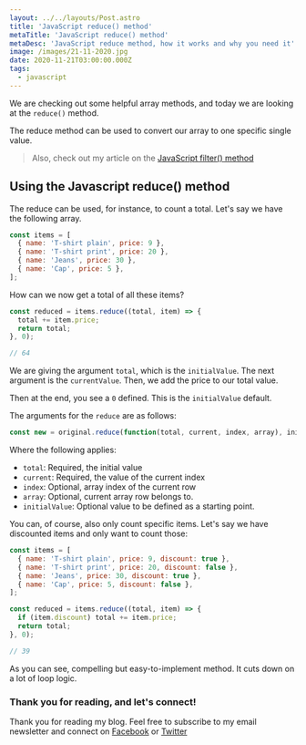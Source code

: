 ```yaml
---
layout: ../../layouts/Post.astro
title: 'JavaScript reduce() method'
metaTitle: 'JavaScript reduce() method'
metaDesc: 'JavaScript reduce method, how it works and why you need it'
image: /images/21-11-2020.jpg
date: 2020-11-21T03:00:00.000Z
tags:
  - javascript
---
```


We are checking out some helpful array methods, and today we are looking at the `reduce()` method.

The reduce method can be used to convert our array to one specific single value.

> Also, check out my article on the [JavaScript filter() method](https://daily-dev-tips.com/posts/javascript-filter-method/)

## Using the Javascript reduce() method

The reduce can be used, for instance, to count a total. Let's say we have the following array.

```js
const items = [
  { name: 'T-shirt plain', price: 9 },
  { name: 'T-shirt print', price: 20 },
  { name: 'Jeans', price: 30 },
  { name: 'Cap', price: 5 },
];
```

How can we now get a total of all these items?

```js
const reduced = items.reduce((total, item) => {
  total += item.price;
  return total;
}, 0);

// 64
```

We are giving the argument `total`, which is the `initialValue`. The next argument is the `currentValue`. Then, we add the price to our total value.

Then at the end, you see a `0` defined. This is the `initialValue` default.

The arguments for the `reduce` are as follows:

```js
const new = original.reduce(function(total, current, index, array), initialValue);
```

Where the following applies:

- `total`: Required, the initial value
- `current`: Required, the value of the current index
- `index`: Optional, array index of the current row
- `array`: Optional, current array row belongs to.
- `initialValue`: Optional value to be defined as a starting point.

You can, of course, also only count specific items. Let's say we have discounted items and only want to count those:

```js
const items = [
  { name: 'T-shirt plain', price: 9, discount: true },
  { name: 'T-shirt print', price: 20, discount: false },
  { name: 'Jeans', price: 30, discount: true },
  { name: 'Cap', price: 5, discount: false },
];

const reduced = items.reduce((total, item) => {
  if (item.discount) total += item.price;
  return total;
}, 0);

// 39
```

As you can see, compelling but easy-to-implement method. It cuts down on a lot of loop logic.

### Thank you for reading, and let's connect!

Thank you for reading my blog. Feel free to subscribe to my email newsletter and connect on [Facebook](https://www.facebook.com/DailyDevTipsBlog) or [Twitter](https://twitter.com/DailyDevTips1)
